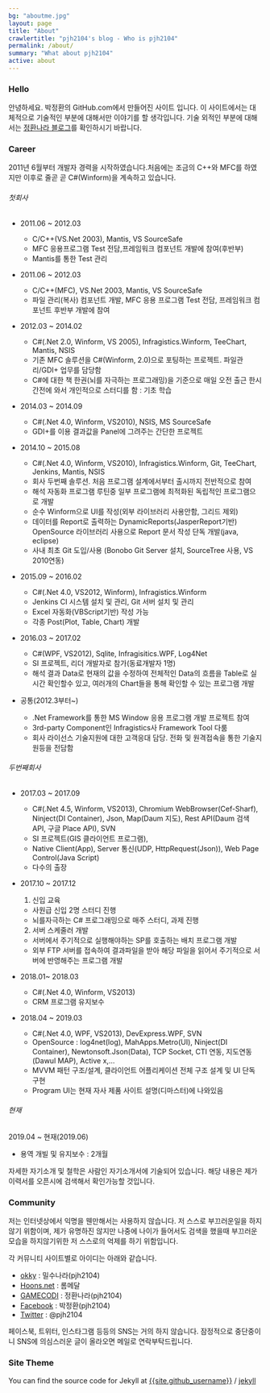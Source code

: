 ```yaml
---
bg: "aboutme.jpg"
layout: page
title: "About"
crawlertitle: "pjh2104's blog - Who is pjh2104"
permalink: /about/
summary: "What about pjh2104"
active: about
---
```


### Hello
안녕하세요. 박정환의 GitHub.com에서 만들어진 사이트 입니다. 이 사이트에서는 대체적으로 기술적인 부분에 대해서만 이야기를 할 생각입니다. 기술 외적인 부분에 대해서는 [정환나라 블로그](https://pjh2104site.wordpress.com/)를 확인하시기 바랍니다.

### Career
2011년 6월부터 개발자 경력을 시작하였습니다.처음에는 조금의 C++와 MFC를 하였지만 이후로 줄곧 곧 C#(Winform)을 계속하고 있습니다.

###### 첫회사
- 2011.06 ~ 2012.03
	- C/C++(VS.Net 2003), Mantis, VS SourceSafe
	- MFC 응용프로그램 Test 전담,프레임워크 컴포넌트 개발에 참여(후반부)
	- Mantis를 통한 Test 관리

- 2011.06 ~ 2012.03
    - C/C++(MFC), VS.Net 2003, Mantis, VS SourceSafe
    - 파일 관리(복사) 컴포넌트 개발, MFC 응용 프로그램 Test 전담, 프레임워크 컴포넌트 후반부 개발에 참여

- 2012.03 ~ 2014.02
	- C#(.Net 2.0, Winform, VS 2005), Infragistics.Winform, TeeChart, Mantis, NSIS
	- 기존 MFC 솔루션을 C#(Winform, 2.0)으로 포팅하는 프로젝트. 파일관리/GDI+ 업무를 담당함
	- C#에 대한 책 한권(뇌를 자극하는 프로그래밍)을 기준으로 매일 오전 출근 한시간전에 와서 개인적으로 스터디를 함 : 기초 학습

- 2014.03 ~ 2014.09
	- C#(.Net 4.0, Winform, VS2010), NSIS, MS SourceSafe
	- GDI+를 이용 결과값을 Panel에 그려주는 간단한 프로젝트

- 2014.10 ~ 2015.08
	- C#(.Net 4.0, Winform, VS2010), Infragistics.Winform, Git, TeeChart, Jenkins, Mantis, NSIS
	- 회사 두번째 솔루션. 처음 프로그램 설계에서부터 출시까지 전반적으로 참여
	- 해석 자동화 프로그램 루틴중 일부 프로그램에 최적화된 독립적인 프로그램으로 개발
	- 순수 Winform으로 UI를 작성(외부 라이브러리 사용안함, 그리드 제외)
	- 데이터를 Report로 출력하는 DynamicReports(JasperReport기반) OpenSource 라이브러리 사용으로 Report 문서 작성 단독 개발(java, eclipse)
	- 사내 최초 Git 도입/사용 (Bonobo Git Server 설치, SourceTree 사용, VS 2010연동)

- 2015.09 ~ 2016.02
	- C#(.Net 4.0, VS2012, Winform), Infragistics.Winform
	- Jenkins CI 시스템 설치 및 관리, Git 서버 설치 및 관리
	- Excel 자동화(VBScript기반) 작성 가능
	- 각종 Post(Plot, Table, Chart) 개발

- 2016.03 ~ 2017.02
	- C#(WPF, VS2012), Sqlite, Infragisitics.WPF, Log4Net
	- SI 프로젝트, 리더 개발자로 참가(동료개발자 1명)
	- 해석 결과 Data로 현재의 값을 수정하여 전체적인 Data의 흐름을 Table로 실시간 확인할수 있고, 여러개의 Chart들을 통해 확인할 수 있는 프로그램 개발

- 공통(2012.3부터~)
	- .Net Framework를 통한 MS Window 응용 프로그램 개발 프로젝트 참여
	- 3rd-party Component인 Infragistics사 Framework Tool 다룸
	- 회사 라이선스 기술지원에 대한 고객응대 담당. 전화 및 원격접속을 통한 기술지원등을 전담함

###### 두번째회사
- 2017.03 ~ 2017.09
	- C#(.Net 4.5, Winform, VS2013), Chromium WebBrowser(Cef-Sharf), Ninject(DI Container), Json, Map(Daum 지도), Rest API(Daum 검색 API, 구글 Place API), SVN
	- SI 프로젝트(GIS 클라이언트 프로그램),
	- Native Client(App), Server 통신(UDP, HttpRequest(Json)), Web Page Control(Java Script)
	- 다수의 출장

- 2017.10 ~ 2017.12
	1. 신입 교육
	- 사원급 신입 2명 스터디 진행
	- 뇌를자극하는 C# 프로그래밍으로 매주 스터디, 과제 진행
	2. 서버 스케줄러 개발
	- 서버에서 주기적으로 실행해야하는 SP를 호출하는 배치 프로그램 개발
	- 외부 FTP 서버를 접속하여 결과파일을 받아 해당 파일을 읽어서 주기적으로 서버에 반영해주는 프로그램 개발

- 2018.01~ 2018.03
	- C#(.Net 4.0, Winform, VS2013)
	- CRM 프로그램 유지보수

- 2018.04 ~ 2019.03
	- C#(.Net 4.0, WPF, VS2013), DevExpress.WPF, SVN
	- OpenSource : log4net(log), MahApps.Metro(UI), Ninject(DI Container), Newtonsoft.Json(Data), TCP Socket, CTI 연동, 지도연동(Dawul MAP), Active x,...
	- MVVM 패턴 구조/설계, 클라이언트 어플리케이션 전체 구조 설계 및 UI 단독 구현
	- Program UI는 현재 자사 제품 사이트 설명(디마스터)에 나와있음

###### 현재
2019.04 ~ 현재(2019.06)
- 용역 개빌 및 유지보수 : 2개월

자세한 자기소개 및 철학은 사람인 자기소개서에 기술되어 있습니다. 해당 내용은 제가 이력서를 오픈시에 검색해서 확인가능할 것입니다. 

### Community
저는 인터넷상에서 익명을 웬만해서는 사용하지 않습니다. 저 스스로 부끄러운일을 하지 않기 위함이며, 제가 유명하진 않지만 나중에 나이가 들어서도 검색을 했을때 부끄러운 모습을 하지않기위한 저 스스로의 억제를 하기 위함입니다.

각 커뮤니티 사이트별로 아이디는 아래와 같습니다.
- [okky](https://okky.kr/) : 밀수나라(pjh2104)
- [Hoons.net](http://hoons.net/) : 롬메달
- [GAMECODI](http://www.gamecodi.com/) : 정환나라(pjh2104)
- [Facebook](https://www.facebook.com/) : 박정환(pjh2104)
- [Twitter](https://twitter.com/) : @pjh2104

페이스북, 트위터, 인스타그램 등등의 SNS는 거의 하지 않습니다. 잠정적으로 중단중이니 SNS에 의심스러운 글이 올라오면 메일로 연락부탁드립니다.


### Site Theme
You can find the source code for Jekyll at
[{{site.github_username}}](https://github.com/parkjungwhan/parkjungwhan.github.io/) /
[jekyll](https://github.com/jekyll/jekyll)
